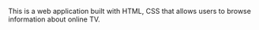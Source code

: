 This is a web application built with HTML, CSS that allows users to browse
information about online TV.
